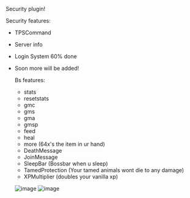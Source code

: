 Security plugin!


Security features:
- TPSCommand
- Server info
- Login System 60% done
- Soon more will be added!
  
  Bs features:
  - stats
  - resetstats
  - gmc
  - gms
  - gma
  - gmsp
  - feed
  - heal
  - more (64x's the item in ur hand)
  - DeathMessage
  - JoinMessage
  - SleepBar (Bossbar when u sleep)
  - TamedProtection (Your tamed animals wont die to any damage)
  - XPMultiplier (doubles your vanilla xp)
    


   ![image](https://github.com/5RoD/SentryX/assets/48499107/c7f08588-bcab-423e-b586-f5ab7c72afb0)
   ![image](https://github.com/5RoD/SentryX/assets/48499107/a814deed-1c79-42af-9980-b35f71c32fa7)
